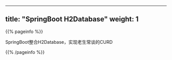 
---
title: "SpringBoot H2Database"
weight: 1
---

{{% pageinfo %}}

SpringBoot整合H2Database，实现老生常谈的CURD

{{% /pageinfo %}}
